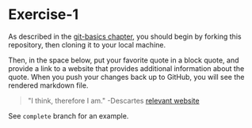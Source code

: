 # Exercise-1

As described in the [git-basics chapter](https://info201.github.io/git-basics.html), you should begin by forking this repository, then cloning it to your local machine.

Then, in the space below, put your favorite quote in a block quote, and provide a link to a website that provides additional information about the quote. When you push your changes back up to GitHub, you will see the rendered markdown file.


>"I think, therefore I am." -Descartes
>[relevant website](https://en.wikipedia.org/wiki/Cogito_ergo_sum)


See `complete` branch for an example.
